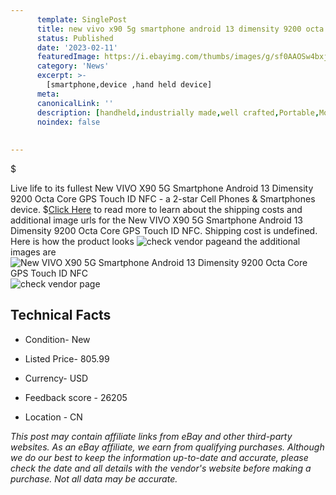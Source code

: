 ```yaml
---
      template: SinglePost
      title: new vivo x90 5g smartphone android 13 dimensity 9200 octa core gps touch id nfc
      status: Published
      date: '2023-02-11'
      featuredImage: https://i.ebayimg.com/thumbs/images/g/sf0AAOSw4bxjgXlF/s-l225.jpg
      category: 'News'
      excerpt: >-
        [smartphone,device ,hand held device]
      meta:
      canonicalLink: ''
      description: [handheld,industrially made,well crafted,Portable,Mobile,Compact,Convenient,Lightweight,Maneuverable,Man-portable,Miniature,Carriable,Hand-held,Light,Holdable,Transportable,Mobile device,Pocket-sized,On-the-go,Wireless,Cordless,Compact size,Convenient size, smartphone,device ,hand held device]
      noindex: false
      
        
---
```

$

Live life to its fullest New VIVO X90 5G Smartphone Android 13 Dimensity 9200 Octa Core GPS Touch ID NFC - a 2-star Cell Phones & Smartphones device.
$[Click Here](https://www.ebay.com/itm/204164308854?hash=item2f89241f76%3Ag%3Asf0AAOSw4bxjgXlF&mkevt=1&mkcid=1&mkrid=711-53200-19255-0&campid=%253CePNCampaignId%253E&customid=%253CreferenceId%253E&toolid=10049) to read more to learn about the shipping costs and additional image urls for the New VIVO X90 5G Smartphone Android 13 Dimensity 9200 Octa Core GPS Touch ID NFC. Shipping cost is undefined. Here is how the product looks ![check vendor page](https://i.ebayimg.com/thumbs/images/g/sf0AAOSw4bxjgXlF/s-l225.jpg)and the additional images are![New VIVO X90 5G Smartphone Android 13 Dimensity 9200 Octa Core GPS Touch ID NFC](https://i.ebayimg.com/images/g/sf0AAOSw4bxjgXlF/s-l960.jpg)![check vendor page](https://origin-galleryplus.ebayimg.com/ws/web/204164308854_2_0_1/225x225.jpg,https://origin-galleryplus.ebayimg.com/ws/web/204164308854_3_0_1/225x225.jpg,https://origin-galleryplus.ebayimg.com/ws/web/204164308854_4_0_1/225x225.jpg,https://origin-galleryplus.ebayimg.com/ws/web/204164308854_5_0_1/225x225.jpg,https://origin-galleryplus.ebayimg.com/ws/web/204164308854_6_0_1/225x225.jpg,https://origin-galleryplus.ebayimg.com/ws/web/204164308854_7_0_1/225x225.jpg,https://origin-galleryplus.ebayimg.com/ws/web/204164308854_8_0_1/225x225.jpg)



 ## Technical Facts 



     
      

 - Condition- New 


      

 - Listed Price- 805.99 


      

 - Currency- USD 


      

 - Feedback score - 26205 


      

 - Location - CN 


      
      

 *_This post may contain affiliate links from eBay and other third-party websites. As an eBay affiliate, we earn from qualifying purchases. Although we do our best to keep the information up-to-date and accurate, please check the date and all details with the vendor's website before making a purchase. Not all data may be accurate._*






